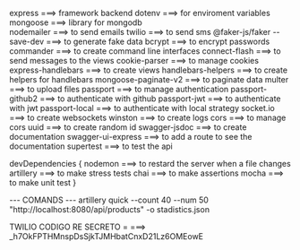 express ===> framework backend
dotenv ===> for enviroment variables
mongoose ===> library for mongodb   
nodemailer ===> to send emails
twilio ===> to send sms
@faker-js/faker --save-dev ===> to generate fake data
bcrypt ===> to encrypt passwords
commander ===> to create command line interfaces
connect-flash ===> to send messages to the views
cookie-parser ===> to manage cookies
express-handlebars ===> to create views
handlebars-helpers ===> to create helpers for handlebars
mongoose-paginate-v2 ===> to paginate data
multer ===> to upload files
passport ===> to manage authentication
passport-github2 ===> to authenticate with github
passport-jwt ===> to authenticate with jwt
passport-local ===> to authenticate with local strategy
socket.io ===> to create websockets
winston ===> to create logs
cors ===> to manage cors
uuid ===> to create random id
swagger-jsdoc ===> to create documentation
swagger-ui-express ===> to add a route to see the documentation
supertest ===> to test the api

devDependencies {
    nodemon ===> to restard the server when a file changes
    artillery ===> to make stress tests
    chai ===> to make assertions
    mocha ===> to make unit test
}

--- COMANDS ---
artillery quick --count 40 --num 50 "http://localhost:8080/api/products" -o stadistics.json

TWILIO CODIGO RE SECRETO = ===> _h7OkFPTHMnspDsSjkTJMHbatCnxD21Lz6OMEowE